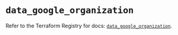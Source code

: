 # `data_google_organization`

Refer to the Terraform Registry for docs: [`data_google_organization`](https://registry.terraform.io/providers/hashicorp/google-beta/6.11.0/docs/data-sources/google_organization).
